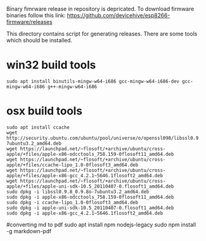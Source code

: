 Binary fimrware release in repository is depricated. To download firmware binaries follow this link: https://github.com/devicehive/esp8266-firmware/releases  

This directory contains script for generating releases. There are some tools which should be installed.

# win32 build tools
```
sudo apt install binutils-mingw-w64-i686 gcc-mingw-w64-i686-dev gcc-mingw-w64-i686 g++-mingw-w64-i686
```

# osx build tools
```
sudo apt install ccache
wget http://security.ubuntu.com/ubuntu/pool/universe/o/openssl098/libssl0.9.8_0.9.8o-7ubuntu3.2_amd64.deb
wget https://launchpad.net/~flosoft/+archive/ubuntu/cross-apple/+files/apple-x86-odcctools_758.159-0flosoft11_amd64.deb
wget https://launchpad.net/~flosoft/+archive/ubuntu/cross-apple/+files/ccache-lipo_1.0-0flosoft3_amd64.deb
wget https://launchpad.net/~flosoft/+archive/ubuntu/cross-apple/+files/apple-x86-gcc_4.2.1~5646.1flosoft2_amd64.deb
wget https://launchpad.net/~flosoft/+archive/ubuntu/cross-apple/+files/apple-uni-sdk-10.5_20110407-0.flosoft1_amd64.deb
sudo dpkg -i libssl0.9.8_0.9.8o-7ubuntu3.2_amd64.deb
sudo dpkg -i apple-x86-odcctools_758.159-0flosoft11_amd64.deb
sudo dpkg -i ccache-lipo_1.0-0flosoft3_amd64.deb 
sudo dpkg -i apple-uni-sdk-10.5_20110407-0.flosoft1_amd64.deb
sudo dpkg -i apple-x86-gcc_4.2.1~5646.1flosoft2_amd64.deb
```

#converting md to pdf
sudo apt install npm nodejs-legacy
sudo npm install -g markdown-pdf